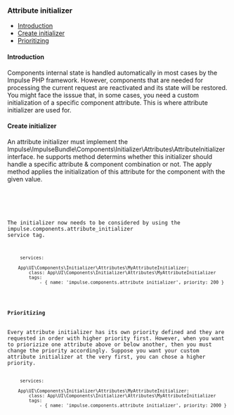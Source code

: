<h3 class="doc-title">Attribute initializer</h3>

- [Introduction](#introduction)
- [Create initializer](#create-initializer)
- [Prioritizing](#prioritizing)

<h4><a id="introduction">Introduction</a></h4>
Components internal state is handled automatically in most cases by the Impulse PHP framework. However, components that are needed for processing the current request are reactivated and its state will be restored. You might face the isssue that, in some cases, you need a custom initialization of a specific component attribute. This is where attribute initializer are used for.

<h4><a id="create-listener">Create initializer</a></h4>
An attribute initializer must implement the <span class="code-hint">Impulse\ImpulseBundle\Components\Initializer\Attributes\AttributeInitializer</span> interface. he <span class="code-hint">supports</span> method determins whether this initializer should handle a specific attribute & component combination or not. The <span class="code-hint">apply</span> method applies the initialization of this attribute for the component with the given value.

<pre class="code-white language-php">
	<code class="imp-code language-php"><?php

	use Impulse\ImpulseBundle\Components\Initializer\Attributes\AttributeInitializer;
    use Impulse\ImpulseBundle\UI\Components\ComponentInterface;

	class MyAttributeInitializer implements AttributeInitializer
	{
      public function supports(ComponentInterface $component, string $attribute, mixed $value): bool
      {
          // check if component and attribute are supported
      }

      public function apply(ComponentInterface $component, string $attribute, mixed $value): void
      {
          // apply the initialization to the component
      }
	}</code>
</pre>

The initializer now needs to be considered by using the <span class="code-hint">impulse.components.attribute_initializer</span> service tag.

<pre class="code-white language-yaml">
	<code class="imp-code language-yaml">services:
    
    App\UI\Components\Initializer\Attributes\MyAttributeInitializer:
        class: App\UI\Components\Initializer\Attributes\MyAttributeInitializer
        tags:
            - { name: 'impulse.components.attribute_initializer', priority: 200 }</code>
</pre>

<h4><a id="prioritizing">Prioritizing</a></h4>
Every attribute initializer has its own priority defined and they are requested in order with higher priority first. However, when you want to priorizize one attribute above or below another, then you must change the priority accordingly. Suppose you want your custom attribute initializer at the very first, you can chose a higher priority.

<pre class="code-white language-yaml">
	<code class="imp-code language-yaml">services:
    
    App\UI\Components\Initializer\Attributes\MyAttributeInitializer:
        class: App\UI\Components\Initializer\Attributes\MyAttributeInitializer
        tags:
            - { name: 'impulse.components.attribute_initializer', priority: 2000 }</code>
</pre>